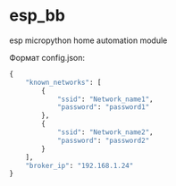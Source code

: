 # esp_bb
esp micropython home automation module

Формат config.json:
```python
{
    "known_networks": [
        {
            "ssid": "Network_name1",
            "password": "password1"
        },
        {
            "ssid": "Network_name2",
            "password": "password2"
        }
    ],
    "broker_ip": "192.168.1.24"
}
```